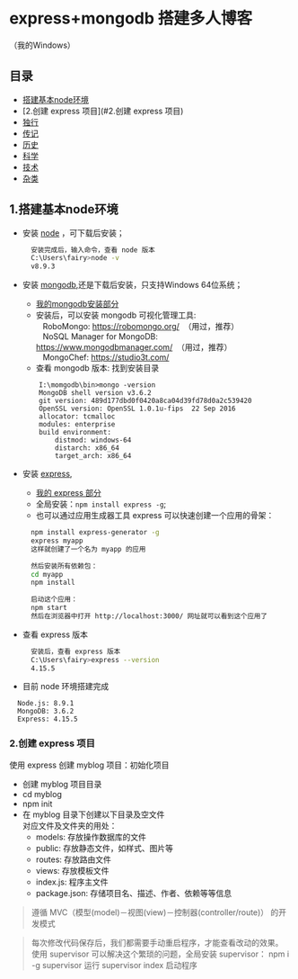 # express+mongodb 搭建多人博客
（我的Windows）

## 目录

- [搭建基本node环境](#1.搭建基本node环境)
- [2.创建 express 项目](#2.创建 express 项目)
- [独行](#独行)
- [传记](#传记)
- [历史](#历史)
- [科学](#科学)
- [技术](#技术)
- [杂类](#杂类)


## 1.搭建基本node环境
- 安装 [node](https://nodejs.org/zh-cn/) ，可下载后安装；
  ```sh
    安装完成后，输入命令，查看 node 版本
    C:\Users\fairy>node -v
    v8.9.3
  ```
  
- 安装 [mongodb](https://www.mongodb.com/download-center#enterprise),还是下载后安装，只支持Windows 64位系统；  
  - [我的mongodb安装部分](https://github.com/fairyly/mynodejs/blob/gh-pages/mongodb%20%E9%83%A8%E5%88%86.md)  
  - 安装后，可以安装 mongodb 可视化管理工具:   
    RoboMongo: https://robomongo.org/  （用过，推荐）  
    NoSQL Manager for MongoDB: https://www.mongodbmanager.com/  （用过，推荐）  
    MongoChef: https://studio3t.com/    
  - 查看 mongodb 版本: 找到安装目录
  ```
      I:\momgodb\bin>mongo -version
      MongoDB shell version v3.6.2
      git version: 489d177dbd0f0420a8ca04d39fd78d0a2c539420
      OpenSSL version: OpenSSL 1.0.1u-fips  22 Sep 2016
      allocator: tcmalloc
      modules: enterprise
      build environment:
          distmod: windows-64
          distarch: x86_64
          target_arch: x86_64
  ```
- 安装 [express](),  
  - [我的 express 部分](https://github.com/fairyly/mynodejs/blob/gh-pages/express%20%E6%A8%A1%E5%9D%97.md)  
  - 全局安装：`npm install express -g`;  
  - 也可以通过应用生成器工具 express 可以快速创建一个应用的骨架：
  ```sh
    npm install express-generator -g
    express myapp
    这样就创建了一个名为 myapp 的应用
    
    然后安装所有依赖包：
    cd myapp 
    npm install
    
    启动这个应用：
    npm start
    然后在浏览器中打开 http://localhost:3000/ 网址就可以看到这个应用了
  ```
- 查看 express 版本
  ```sh
    安装后，查看 express 版本
    C:\Users\fairy>express --version
    4.15.5
  ```

- 目前 node 环境搭建完成
```
  Node.js: 8.9.1
  MongoDB: 3.6.2
  Express: 4.15.5
```

### 2.创建 express 项目
使用 express 创建 myblog 项目：初始化项目
- 创建 myblog 项目目录
- cd myblog
- npm init
- 在 myblog 目录下创建以下目录及空文件  
  对应文件及文件夹的用处：
  - models: 存放操作数据库的文件
  - public: 存放静态文件，如样式、图片等
  - routes: 存放路由文件
  - views: 存放模板文件
  - index.js: 程序主文件
  - package.json: 存储项目名、描述、作者、依赖等等信息
>遵循 MVC（模型(model)－视图(view)－控制器(controller/route)） 的开发模式

>每次修改代码保存后，我们都需要手动重启程序，才能查看改动的效果。
使用 supervisor 可以解决这个繁琐的问题，全局安装 supervisor：
npm i -g supervisor 
运行 supervisor index 启动程序
